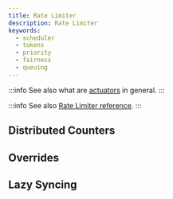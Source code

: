 ```yaml
---
title: Rate Limiter
description: Rate Limiter
keywords:
  - scheduler
  - tokens
  - priority
  - fairness
  - queuing
---
```


:::info See also what are [actuators](actuators.md) in general. :::

:::info See also
[Rate Limiter reference](/reference/configuration/policies.md#-languagev1ratelimiter).
:::

## Distributed Counters

## Overrides

## Lazy Syncing
